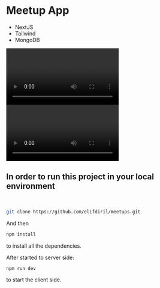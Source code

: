 # Meetup App

- NextJS
- Tailwind
- MongoDB

![](https://github.com/elifdiril/meetups/blob/master/public/s1.mp4)
![](https://github.com/elifdiril/meetups/blob/master/public/s2.mp4)


## In order to run this project in your local environment

 <br/>

```bash
git clone https://github.com/elifdiril/meetups.git
```

And then

```bash
npm install
```

to install all the dependencies.

After started to server side:

```bash
npm run dev
```

to start the client side.
